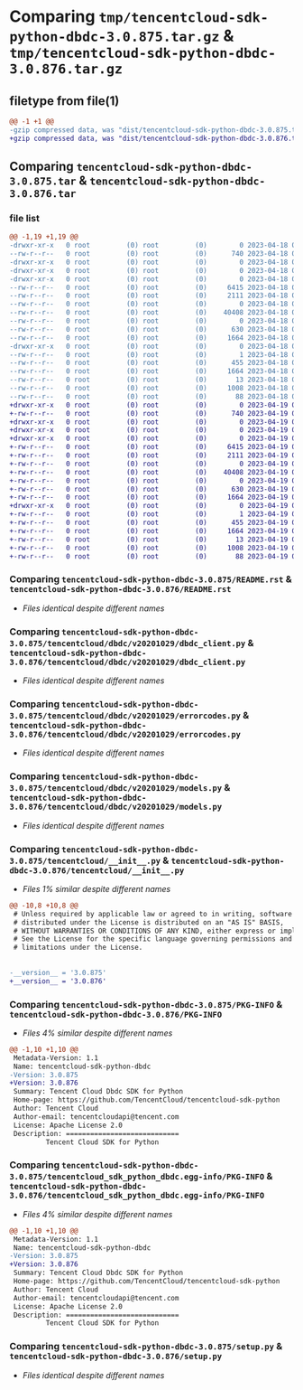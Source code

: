 # Comparing `tmp/tencentcloud-sdk-python-dbdc-3.0.875.tar.gz` & `tmp/tencentcloud-sdk-python-dbdc-3.0.876.tar.gz`

## filetype from file(1)

```diff
@@ -1 +1 @@
-gzip compressed data, was "dist/tencentcloud-sdk-python-dbdc-3.0.875.tar", last modified: Tue Apr 18 00:33:53 2023, max compression
+gzip compressed data, was "dist/tencentcloud-sdk-python-dbdc-3.0.876.tar", last modified: Wed Apr 19 00:24:11 2023, max compression
```

## Comparing `tencentcloud-sdk-python-dbdc-3.0.875.tar` & `tencentcloud-sdk-python-dbdc-3.0.876.tar`

### file list

```diff
@@ -1,19 +1,19 @@
-drwxr-xr-x   0 root         (0) root         (0)        0 2023-04-18 00:33:53.000000 tencentcloud-sdk-python-dbdc-3.0.875/
--rw-r--r--   0 root         (0) root         (0)      740 2023-04-18 00:33:53.000000 tencentcloud-sdk-python-dbdc-3.0.875/README.rst
-drwxr-xr-x   0 root         (0) root         (0)        0 2023-04-18 00:33:53.000000 tencentcloud-sdk-python-dbdc-3.0.875/tencentcloud/
-drwxr-xr-x   0 root         (0) root         (0)        0 2023-04-18 00:33:53.000000 tencentcloud-sdk-python-dbdc-3.0.875/tencentcloud/dbdc/
-drwxr-xr-x   0 root         (0) root         (0)        0 2023-04-18 00:33:53.000000 tencentcloud-sdk-python-dbdc-3.0.875/tencentcloud/dbdc/v20201029/
--rw-r--r--   0 root         (0) root         (0)     6415 2023-04-18 00:33:53.000000 tencentcloud-sdk-python-dbdc-3.0.875/tencentcloud/dbdc/v20201029/dbdc_client.py
--rw-r--r--   0 root         (0) root         (0)     2111 2023-04-18 00:33:53.000000 tencentcloud-sdk-python-dbdc-3.0.875/tencentcloud/dbdc/v20201029/errorcodes.py
--rw-r--r--   0 root         (0) root         (0)        0 2023-04-18 00:33:53.000000 tencentcloud-sdk-python-dbdc-3.0.875/tencentcloud/dbdc/v20201029/__init__.py
--rw-r--r--   0 root         (0) root         (0)    40408 2023-04-18 00:33:53.000000 tencentcloud-sdk-python-dbdc-3.0.875/tencentcloud/dbdc/v20201029/models.py
--rw-r--r--   0 root         (0) root         (0)        0 2023-04-18 00:33:53.000000 tencentcloud-sdk-python-dbdc-3.0.875/tencentcloud/dbdc/__init__.py
--rw-r--r--   0 root         (0) root         (0)      630 2023-04-18 00:33:53.000000 tencentcloud-sdk-python-dbdc-3.0.875/tencentcloud/__init__.py
--rw-r--r--   0 root         (0) root         (0)     1664 2023-04-18 00:33:53.000000 tencentcloud-sdk-python-dbdc-3.0.875/PKG-INFO
-drwxr-xr-x   0 root         (0) root         (0)        0 2023-04-18 00:33:53.000000 tencentcloud-sdk-python-dbdc-3.0.875/tencentcloud_sdk_python_dbdc.egg-info/
--rw-r--r--   0 root         (0) root         (0)        1 2023-04-18 00:33:53.000000 tencentcloud-sdk-python-dbdc-3.0.875/tencentcloud_sdk_python_dbdc.egg-info/dependency_links.txt
--rw-r--r--   0 root         (0) root         (0)      455 2023-04-18 00:33:53.000000 tencentcloud-sdk-python-dbdc-3.0.875/tencentcloud_sdk_python_dbdc.egg-info/SOURCES.txt
--rw-r--r--   0 root         (0) root         (0)     1664 2023-04-18 00:33:53.000000 tencentcloud-sdk-python-dbdc-3.0.875/tencentcloud_sdk_python_dbdc.egg-info/PKG-INFO
--rw-r--r--   0 root         (0) root         (0)       13 2023-04-18 00:33:53.000000 tencentcloud-sdk-python-dbdc-3.0.875/tencentcloud_sdk_python_dbdc.egg-info/top_level.txt
--rw-r--r--   0 root         (0) root         (0)     1008 2023-04-18 00:33:53.000000 tencentcloud-sdk-python-dbdc-3.0.875/setup.py
--rw-r--r--   0 root         (0) root         (0)       88 2023-04-18 00:33:53.000000 tencentcloud-sdk-python-dbdc-3.0.875/setup.cfg
+drwxr-xr-x   0 root         (0) root         (0)        0 2023-04-19 00:24:11.000000 tencentcloud-sdk-python-dbdc-3.0.876/
+-rw-r--r--   0 root         (0) root         (0)      740 2023-04-19 00:24:11.000000 tencentcloud-sdk-python-dbdc-3.0.876/README.rst
+drwxr-xr-x   0 root         (0) root         (0)        0 2023-04-19 00:24:11.000000 tencentcloud-sdk-python-dbdc-3.0.876/tencentcloud/
+drwxr-xr-x   0 root         (0) root         (0)        0 2023-04-19 00:24:11.000000 tencentcloud-sdk-python-dbdc-3.0.876/tencentcloud/dbdc/
+drwxr-xr-x   0 root         (0) root         (0)        0 2023-04-19 00:24:11.000000 tencentcloud-sdk-python-dbdc-3.0.876/tencentcloud/dbdc/v20201029/
+-rw-r--r--   0 root         (0) root         (0)     6415 2023-04-19 00:24:11.000000 tencentcloud-sdk-python-dbdc-3.0.876/tencentcloud/dbdc/v20201029/dbdc_client.py
+-rw-r--r--   0 root         (0) root         (0)     2111 2023-04-19 00:24:11.000000 tencentcloud-sdk-python-dbdc-3.0.876/tencentcloud/dbdc/v20201029/errorcodes.py
+-rw-r--r--   0 root         (0) root         (0)        0 2023-04-19 00:24:11.000000 tencentcloud-sdk-python-dbdc-3.0.876/tencentcloud/dbdc/v20201029/__init__.py
+-rw-r--r--   0 root         (0) root         (0)    40408 2023-04-19 00:24:11.000000 tencentcloud-sdk-python-dbdc-3.0.876/tencentcloud/dbdc/v20201029/models.py
+-rw-r--r--   0 root         (0) root         (0)        0 2023-04-19 00:24:11.000000 tencentcloud-sdk-python-dbdc-3.0.876/tencentcloud/dbdc/__init__.py
+-rw-r--r--   0 root         (0) root         (0)      630 2023-04-19 00:24:11.000000 tencentcloud-sdk-python-dbdc-3.0.876/tencentcloud/__init__.py
+-rw-r--r--   0 root         (0) root         (0)     1664 2023-04-19 00:24:11.000000 tencentcloud-sdk-python-dbdc-3.0.876/PKG-INFO
+drwxr-xr-x   0 root         (0) root         (0)        0 2023-04-19 00:24:11.000000 tencentcloud-sdk-python-dbdc-3.0.876/tencentcloud_sdk_python_dbdc.egg-info/
+-rw-r--r--   0 root         (0) root         (0)        1 2023-04-19 00:24:11.000000 tencentcloud-sdk-python-dbdc-3.0.876/tencentcloud_sdk_python_dbdc.egg-info/dependency_links.txt
+-rw-r--r--   0 root         (0) root         (0)      455 2023-04-19 00:24:11.000000 tencentcloud-sdk-python-dbdc-3.0.876/tencentcloud_sdk_python_dbdc.egg-info/SOURCES.txt
+-rw-r--r--   0 root         (0) root         (0)     1664 2023-04-19 00:24:11.000000 tencentcloud-sdk-python-dbdc-3.0.876/tencentcloud_sdk_python_dbdc.egg-info/PKG-INFO
+-rw-r--r--   0 root         (0) root         (0)       13 2023-04-19 00:24:11.000000 tencentcloud-sdk-python-dbdc-3.0.876/tencentcloud_sdk_python_dbdc.egg-info/top_level.txt
+-rw-r--r--   0 root         (0) root         (0)     1008 2023-04-19 00:24:11.000000 tencentcloud-sdk-python-dbdc-3.0.876/setup.py
+-rw-r--r--   0 root         (0) root         (0)       88 2023-04-19 00:24:11.000000 tencentcloud-sdk-python-dbdc-3.0.876/setup.cfg
```

### Comparing `tencentcloud-sdk-python-dbdc-3.0.875/README.rst` & `tencentcloud-sdk-python-dbdc-3.0.876/README.rst`

 * *Files identical despite different names*

### Comparing `tencentcloud-sdk-python-dbdc-3.0.875/tencentcloud/dbdc/v20201029/dbdc_client.py` & `tencentcloud-sdk-python-dbdc-3.0.876/tencentcloud/dbdc/v20201029/dbdc_client.py`

 * *Files identical despite different names*

### Comparing `tencentcloud-sdk-python-dbdc-3.0.875/tencentcloud/dbdc/v20201029/errorcodes.py` & `tencentcloud-sdk-python-dbdc-3.0.876/tencentcloud/dbdc/v20201029/errorcodes.py`

 * *Files identical despite different names*

### Comparing `tencentcloud-sdk-python-dbdc-3.0.875/tencentcloud/dbdc/v20201029/models.py` & `tencentcloud-sdk-python-dbdc-3.0.876/tencentcloud/dbdc/v20201029/models.py`

 * *Files identical despite different names*

### Comparing `tencentcloud-sdk-python-dbdc-3.0.875/tencentcloud/__init__.py` & `tencentcloud-sdk-python-dbdc-3.0.876/tencentcloud/__init__.py`

 * *Files 1% similar despite different names*

```diff
@@ -10,8 +10,8 @@
 # Unless required by applicable law or agreed to in writing, software
 # distributed under the License is distributed on an "AS IS" BASIS,
 # WITHOUT WARRANTIES OR CONDITIONS OF ANY KIND, either express or implied.
 # See the License for the specific language governing permissions and
 # limitations under the License.
 
 
-__version__ = '3.0.875'
+__version__ = '3.0.876'
```

### Comparing `tencentcloud-sdk-python-dbdc-3.0.875/PKG-INFO` & `tencentcloud-sdk-python-dbdc-3.0.876/PKG-INFO`

 * *Files 4% similar despite different names*

```diff
@@ -1,10 +1,10 @@
 Metadata-Version: 1.1
 Name: tencentcloud-sdk-python-dbdc
-Version: 3.0.875
+Version: 3.0.876
 Summary: Tencent Cloud Dbdc SDK for Python
 Home-page: https://github.com/TencentCloud/tencentcloud-sdk-python
 Author: Tencent Cloud
 Author-email: tencentcloudapi@tencent.com
 License: Apache License 2.0
 Description: ============================
         Tencent Cloud SDK for Python
```

### Comparing `tencentcloud-sdk-python-dbdc-3.0.875/tencentcloud_sdk_python_dbdc.egg-info/PKG-INFO` & `tencentcloud-sdk-python-dbdc-3.0.876/tencentcloud_sdk_python_dbdc.egg-info/PKG-INFO`

 * *Files 4% similar despite different names*

```diff
@@ -1,10 +1,10 @@
 Metadata-Version: 1.1
 Name: tencentcloud-sdk-python-dbdc
-Version: 3.0.875
+Version: 3.0.876
 Summary: Tencent Cloud Dbdc SDK for Python
 Home-page: https://github.com/TencentCloud/tencentcloud-sdk-python
 Author: Tencent Cloud
 Author-email: tencentcloudapi@tencent.com
 License: Apache License 2.0
 Description: ============================
         Tencent Cloud SDK for Python
```

### Comparing `tencentcloud-sdk-python-dbdc-3.0.875/setup.py` & `tencentcloud-sdk-python-dbdc-3.0.876/setup.py`

 * *Files identical despite different names*

